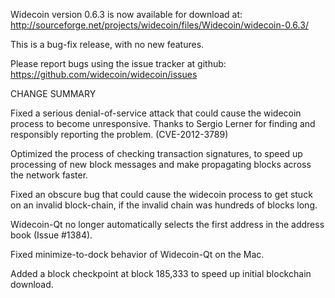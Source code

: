 Widecoin version 0.6.3 is now available for download at:
  http://sourceforge.net/projects/widecoin/files/Widecoin/widecoin-0.6.3/

This is a bug-fix release, with no new features.

Please report bugs using the issue tracker at github:
  https://github.com/widecoin/widecoin/issues

CHANGE SUMMARY

Fixed a serious denial-of-service attack that could cause the
widecoin process to become unresponsive. Thanks to Sergio Lerner
for finding and responsibly reporting the problem. (CVE-2012-3789)

Optimized the process of checking transaction signatures, to
speed up processing of new block messages and make propagating
blocks across the network faster.

Fixed an obscure bug that could cause the widecoin process to get
stuck on an invalid block-chain, if the invalid chain was
hundreds of blocks long.

Widecoin-Qt no longer automatically selects the first address
in the address book (Issue #1384).

Fixed minimize-to-dock behavior of Widecoin-Qt on the Mac.

Added a block checkpoint at block 185,333 to speed up initial
blockchain download.
